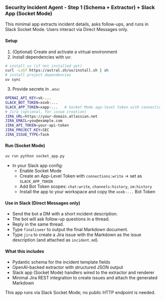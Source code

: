 ### Security Incident Agent - Step 1 (Schema + Extractor) + Slack App (Socket Mode)

This minimal app extracts incident details, asks follow-ups, and runs in Slack Socket Mode. Users interact via Direct Messages only.

#### Setup
1. (Optional) Create and activate a virtual environment
2. Install dependencies with uv:
```bash
# install uv (if not installed yet)
curl -LsSf https://astral.sh/uv/install.sh | sh
# install project dependencies
uv sync
```
3. Provide secrets in `.env`:
```bash
OPENAI_API_KEY=sk-...
SLACK_BOT_TOKEN=xoxb-...
SLACK_APP_TOKEN=xapp-...   # Socket Mode app-level token with connections:write
# Jira (optional, for issue creation)
JIRA_URL=https://your-domain.atlassian.net
JIRA_EMAIL=you@example.com
JIRA_API_TOKEN=your-api-token
JIRA_PROJECT_KEY=SEC
JIRA_ISSUE_TYPE=Task
```

#### Run (Socket Mode)
```bash
uv run python socket_app.py
```
- In your Slack app config:
  - Enable Socket Mode
  - Create an App-Level Token with `connections:write` → set as `SLACK_APP_TOKEN`
  - Add Bot Token scopes: `chat:write`, `channels:history`, `im:history`
  - Install the app to your workspace and copy the `xoxb-...` Bot Token

#### Use in Slack (Direct Messages only)
- Send the bot a DM with a short incident description.
- The bot will ask follow-up questions in a thread.
- Reply in the same thread.
- Type `finaliseer` to output the final Markdown document.
- Type `jira` to create a Jira issue with the Markdown as the issue description (and attached as `incident.md`).

#### What this includes
- Pydantic schema for the incident template fields
- OpenAI-backed extractor with structured JSON output
- Slack app (Socket Mode) handlers wired to the extractor and renderer
- Minimal Jira REST integration to create issues and attach the generated Markdown

This app runs via Slack Socket Mode; no public HTTP endpoint is needed.
